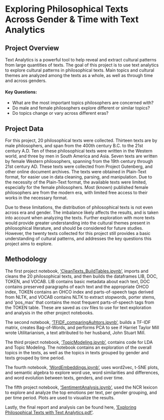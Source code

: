 # Exploring Philosophical Texts Across Gender & Time with Text Analytics

## Project Overview
Text Analytics is a powerful tool to help reveal and extract cultural patterns from large quantities of texts. The goal of this project is to use text analytics to explore cultural patterns in philosophical texts. Main topics and cultural themes are analyzed among the texts as a whole, as well as through time and across genders.
 
#### Key Questions:
- What are the most important topics philosophers are concerned with?
- Do male and female philosophers explore different or similar topics?
- Do topics change or vary across different eras?

## Project Data
For this project, 20 philosophical texts were collected. Thirteen texts are by male philosophers, and span from the 400th century B.C. to the 21st century A.D. Ten of these philosophical texts were written in the Western world, and three by men in South America and Asia. Seven texts are written by female Western philosophers, spanning from the 19th century through 21st century AD. These texts were collected from Project Gutenberg, and other online document archives. The texts were obtained in Plain-Text format, for easier use in data cleaning, parsing, and manipulation. Due to the necessity of the Plain-Text format, the available texts were limited, especially for the female philosophers. Most (known) published female philosophers are from the modern era, with limited free access to their works in the necessary format.

Due to these limitations, the distribution of philosophical texts is not even across era and gender. The imbalance likely affects the results, and is taken into account when analyzing the texts. Further exploration with more texts would provide greater understanding into the cultural themes present in philosophical literature, and should be considered for future studies. However, the twenty texts collected for this project still provides a basic understanding of cultural patterns, and addresses the key questions this project aims to explore.

## Methodology
The first project notebook, [‘CleanTexts_BuildTables.ipynb’](https://github.com/HaleyEgan/Text-Analytics-Philosophy-Project/blob/main/CleanTexts_BuildTables.ipynb), imports and cleans the 20 philosophical texts, and then builds the dataframes LIB, DOC, TOKEN, and VOCAB. LIB contains basic metadata about each text, DOC contains preserved paragraphs of each text and the appropriate OHCO index, TOKEN contains an OHCO index and parts-of-speech tags derived from NLTK, and VOCAB contains NLTK to extract stopwords, porter stems, and 'pos_max' that contains the most frequent parts-of-speech tags from the TOKEN table. These are saved as csv files to use for text exploration and analysis in the other project notebooks.

The second notebook, [‘TFIDF_comparingAuhtors.ipynb’](https://github.com/HaleyEgan/Text-Analytics-Philosophy-Project/blob/main/TFIDF_comparingAuthors.ipynb), builds a TF-IDF matrix, creates Bag-of-Words, and performs PCA to see if Harriet Taylor Mill wrote Utilitarianism, a text attributed to her husband, John Stuart Mill.

The third project notebook, [‘TopicModeling.ipynb’](https://github.com/HaleyEgan/Text-Analytics-Philosophy-Project/blob/main/TopicModeling.ipynb), contains code for LDA and Topic Modeling. The notebook contains an exploration of the overall topics in the texts, as well as the topics in texts grouped by gender and texts grouped by time period.

The fourth notebook, [‘WordEmbeddings.ipynb’](https://github.com/HaleyEgan/Text-Analytics-Philosophy-Project/blob/main/WordEmbeddings.ipynb), uses word2vec, t-SNE plots, and semantic algebra to explore word use, word similarities and differences, and word evolution between texts, genders, and over time.

The fifth project notebook, [‘SentimentAnalysis.ipynb’](https://github.com/HaleyEgan/Text-Analytics-Philosophy-Project/blob/main/SentimentAnalysis.ipynb), used the NCR lexicon to explore and analyze the top emotions per text, per gender grouping, and per time period. Plots are used to visualize the results.
 
Lastly, the final report and analysis can be found here, ['Exploring Philosophical Texts with Text Analytics.pdf'](https://github.com/HaleyEgan/Text-Analytics-Philosophy-Project/blob/main/Exploring%20Philosophical%20Texts%20with%20Text%20Analytics.pdf).
